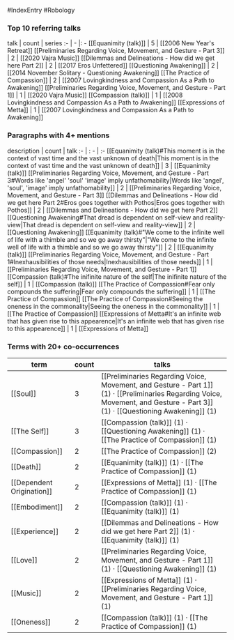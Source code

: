 #IndexEntry #Robology

### Top 10 referring talks
talk | count | series
:- | - |: -
[[Equanimity (talk)]] | 5 | [[2006 New Year's Retreat]]
[[Preliminaries Regarding Voice, Movement, and Gesture - Part 3]] | 2 | [[2020 Vajra Music]]
[[Dilemmas and Delineations - How did we get here Part 2]] | 2 | [[2017 Eros Unfettered]]
[[Questioning Awakening]] | 2 | [[2014 November Solitary - Questioning Awakening]]
[[The Practice of Compassion]] | 2 | [[2007 Lovingkindness and Compassion As a Path to Awakening]]
[[Preliminaries Regarding Voice, Movement, and Gesture - Part 1]] | 1 | [[2020 Vajra Music]]
[[Compassion (talk)]] | 1 | [[2008 Lovingkindness and Compassion As a Path to Awakening]]
[[Expressions of Metta]] | 1 | [[2007 Lovingkindness and Compassion As a Path to Awakening]]

### Paragraphs with 4+ mentions
description | count | talk
:- | : - | :-
[[Equanimity (talk)#This moment is in the context of vast time and the vast unknown of death\|This moment is in the context of vast time and the vast unknown of death]] | 3 | [[Equanimity (talk)]]
[[Preliminaries Regarding Voice, Movement, and Gesture - Part 3#Words like 'angel' 'soul' 'image' imply unfathomability\|Words like 'angel', 'soul', 'image' imply unfathomability]] | 2 | [[Preliminaries Regarding Voice, Movement, and Gesture - Part 3]]
[[Dilemmas and Delineations - How did we get here Part 2#Eros goes together with Pothos\|Eros goes together with Pothos]] | 2 | [[Dilemmas and Delineations - How did we get here Part 2]]
[[Questioning Awakening#That dread is dependent on self-view and reality-view\|That dread is dependent on self-view and reality-view]] | 2 | [[Questioning Awakening]]
[[Equanimity (talk)#"We come to the infinite well of life with a thimble and so we go away thirsty"\|"We come to the infinite well of life with a thimble and so we go away thirsty"]] | 2 | [[Equanimity (talk)]]
[[Preliminaries Regarding Voice, Movement, and Gesture - Part 1#Inexhausibilities of those needs\|Inexhausibilities of those needs]] | 1 | [[Preliminaries Regarding Voice, Movement, and Gesture - Part 1]]
[[Compassion (talk)#The inifinite nature of the self\|The inifinite nature of the self]] | 1 | [[Compassion (talk)]]
[[The Practice of Compassion#Fear only compounds the suffering\|Fear only compounds the suffering]] | 1 | [[The Practice of Compassion]]
[[The Practice of Compassion#Seeing the oneness in the commonality\|Seeing the oneness in the commonality]] | 1 | [[The Practice of Compassion]]
[[Expressions of Metta#It's an infinite web that has given rise to this appearence\|It's an infinite web that has given rise to this appearence]] | 1 | [[Expressions of Metta]]

### Terms with 20+ co-occurrences
term | count | talks
-|-|-
[[Soul]] | 3 | <span class="counts">[[Preliminaries Regarding Voice, Movement, and Gesture - Part 1]] (1) · [[Preliminaries Regarding Voice, Movement, and Gesture - Part 3]] (1) · [[Questioning Awakening]] (1)</span> 
[[The Self]] | 3 | <span class="counts">[[Compassion (talk)]] (1) · [[Questioning Awakening]] (1) · [[The Practice of Compassion]] (1)</span> 
[[Compassion]] | 2 | <span class="counts">[[The Practice of Compassion]] (2)</span> 
[[Death]] | 2 | <span class="counts">[[Equanimity (talk)]] (1) · [[The Practice of Compassion]] (1)</span> 
[[Dependent Origination]] | 2 | <span class="counts">[[Expressions of Metta]] (1) · [[The Practice of Compassion]] (1)</span> 
[[Embodiment]] | 2 | <span class="counts">[[Compassion (talk)]] (1) · [[Equanimity (talk)]] (1)</span> 
[[Experience]] | 2 | <span class="counts">[[Dilemmas and Delineations - How did we get here Part 2]] (1) · [[Equanimity (talk)]] (1)</span> 
[[Love]] | 2 | <span class="counts">[[Preliminaries Regarding Voice, Movement, and Gesture - Part 1]] (1) · [[Questioning Awakening]] (1)</span> 
[[Music]] | 2 | <span class="counts">[[Expressions of Metta]] (1) · [[Preliminaries Regarding Voice, Movement, and Gesture - Part 1]] (1)</span> 
[[Oneness]] | 2 | <span class="counts">[[Compassion (talk)]] (1) · [[The Practice of Compassion]] (1)</span> 

